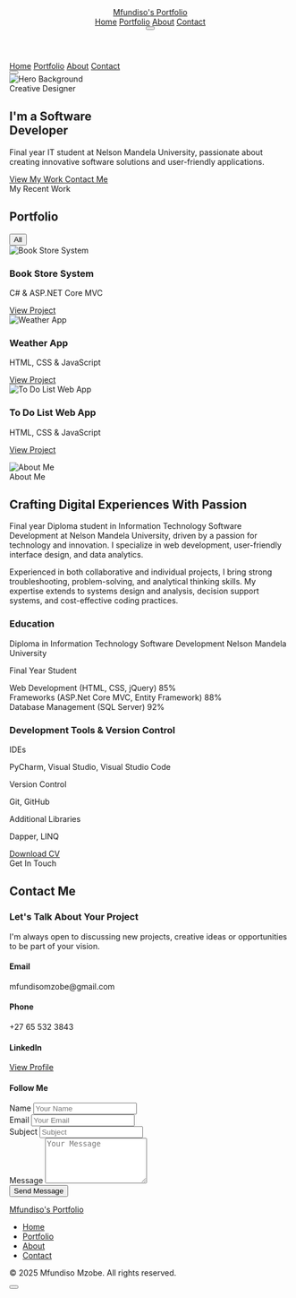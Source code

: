 <!DOCTYPE html>
<html lang="en">
<head>
<meta charset="UTF-8">
<meta name="viewport" content="width=device-width, initial-scale=1.0">
<title>Mfundiso Mzobe - Creative Portfolio</title>
<script src="https://cdn.tailwindcss.com/3.4.16"></script>
<script>tailwind.config={theme:{extend:{colors:{primary:'#6366f1',secondary:'#4f46e5'},borderRadius:{'none':'0px','sm':'4px',DEFAULT:'8px','md':'12px','lg':'16px','xl':'20px','2xl':'24px','3xl':'32px','full':'9999px','button':'8px'}}}}</script>
<link rel="preconnect" href="https://fonts.googleapis.com">
<link rel="preconnect" href="https://fonts.gstatic.com" crossorigin>
<link href="https://fonts.googleapis.com/css2?family=Pacifico&display=swap" rel="stylesheet">
<link href="https://fonts.googleapis.com/css2?family=Inter:wght@300;400;500;600;700&display=swap" rel="stylesheet">
<link rel="stylesheet" href="https://cdnjs.cloudflare.com/ajax/libs/remixicon/4.6.0/remixicon.min.css">
<link rel="stylesheet" href="style.css">

</head>
<body class="relative">
<div class="cursor-dot hidden md:block"></div>
<div class="cursor-outline hidden md:block"></div>
<!-- Header/Navigation -->
<header class="fixed top-0 left-0 w-full z-50 bg-[#0f172a] bg-opacity-95 backdrop-blur-sm border-b border-slate-800">
<div class="container mx-auto px-6 py-4">
<div class="flex justify-between items-center">
<a href="#" class="text-2xl font-['Pacifico'] text-white">Mfundiso's Portfolio</a>
<nav class="hidden md:flex space-x-8">
<a href="#home" class="nav-link text-slate-300 hover:text-white transition-colors">Home</a>
<a href="#portfolio" class="nav-link text-slate-300 hover:text-white transition-colors">Portfolio</a>
<a href="#about" class="nav-link text-slate-300 hover:text-white transition-colors">About</a>
<a href="#contact" class="nav-link text-slate-300 hover:text-white transition-colors">Contact</a>
</nav>
<button class="md:hidden w-10 h-10 flex items-center justify-center text-white">
<i class="ri-menu-line ri-lg"></i>
</button>
</div>
</div>
</header>
<!-- Mobile Menu (Hidden by default) -->
<div class="fixed inset-0 bg-[#0f172a] z-40 hidden flex-col justify-center items-center">
<nav class="flex flex-col space-y-6 text-center">
<a href="#home" class="text-xl text-white hover:text-primary transition-colors">Home</a>
<a href="#portfolio" class="text-xl text-white hover:text-primary transition-colors">Portfolio</a>
<a href="#about" class="text-xl text-white hover:text-primary transition-colors">About</a>
<a href="#contact" class="text-xl text-white hover:text-primary transition-colors">Contact</a>
</nav>
<button class="absolute top-6 right-6 w-10 h-10 flex items-center justify-center text-white">
<i class="ri-close-line ri-lg"></i>
</button>
</div>
<!-- Hero Section -->
<section id="home" class="min-h-screen pt-24 flex items-center relative overflow-hidden">
<div class="absolute inset-0 z-0">
<div class="absolute inset-0 bg-gradient-to-r from-[#0f172a] via-[#0f172a] to-transparent z-10"></div>
<img src="https://static.readdy.ai/image/1106ff0de00291ec2f3a42811feb26cf/e321698e2f9ffd39edaef7781cb3f8eb.jpeg "  alt="Hero Background" class="absolute right-0 h-full w-1/2 object-cover object-top">
</div>
<div class="container mx-auto px-6 z-10 w-full">
<div class="max-w-2xl">
<div class="mb-4 inline-block">
<span class="px-3 py-1 bg-primary bg-opacity-20 text-primary rounded-full text-sm font-medium">Creative Designer</span>
</div>
<h1 class="text-5xl md:text-7xl font-bold mb-6 text-white leading-tight">
I'm a Software <br>
<span class="text-primary">Developer</span>
</h1>
<p class="text-xl text-slate-300 mb-8 max-w-lg">
Final year IT student at Nelson Mandela University, passionate about creating innovative software solutions and user-friendly applications.
</p>
<div class="flex flex-col sm:flex-row gap-4">
<a href="#portfolio" class="px-8 py-3 bg-primary hover:bg-opacity-90 text-white font-medium !rounded-button whitespace-nowrap transition-all flex items-center justify-center">
View My Work
<i class="ri-arrow-right-line ml-2"></i>
</a>
<a href="#contact" class="px-8 py-3 border border-slate-700 hover:border-primary text-white font-medium !rounded-button whitespace-nowrap transition-all flex items-center justify-center">
Contact Me
</a>
</div>
<div class="mt-16 flex items-center gap-8">
<a href="#" class="text-slate-400 hover:text-white transition-colors">
<div class="w-10 h-10 flex items-center justify-center">
<i class="ri-dribbble-line ri-lg"></i>
</div>
</a>
<a href="#" class="text-slate-400 hover:text-white transition-colors">
<div class="w-10 h-10 flex items-center justify-center">
<i class="ri-behance-line ri-lg"></i>
</div>
</a>
<a href="#" class="text-slate-400 hover:text-white transition-colors">
<div class="w-10 h-10 flex items-center justify-center">
<i class="ri-instagram-line ri-lg"></i>
</div>
</a>
<a href="#" class="text-slate-400 hover:text-white transition-colors">
<div class="w-10 h-10 flex items-center justify-center">
<i class="ri-linkedin-line ri-lg"></i>
</div>
</a>
</div>
</div>
</div>
</section>
<!-- Portfolio Section -->
<section id="portfolio" class="py-20 bg-[#0c1424]">
<div class="container mx-auto px-6">
<div class="text-center mb-16">
<span class="text-primary font-medium">My Recent Work</span>
<h2 class="text-4xl font-bold mt-2 text-white">Portfolio</h2>
</div>
<div class="mb-10 flex justify-center">
<div class="inline-flex bg-slate-800 p-1 rounded-full">
<button class="px-6 py-2 rounded-full bg-primary text-white font-medium whitespace-nowrap">All</button>

</div>
</div>
<div class="grid grid-cols-1 md:grid-cols-2 lg:grid-cols-3 gap-6">

<!-- Portfolio Item 4 -->
<div class="portfolio-item rounded-lg overflow-hidden relative group">
<img src="https://readdy.ai/api/search-image?query=modern%20online%20bookstore%20interface%20showing%20book%20catalog%2C%20shopping%20cart%2C%20and%20checkout%20process%2C%20dark%20theme%20with%20elegant%20typography%20and%20book%20covers%20displayed%2C%20clean%20and%20professional%20e-commerce%20design%20for%20books&width=600&height=450&seq=4&orientation=landscape" alt="Book Store System" class="w-full h-72 object-cover">
<div class="portfolio-overlay absolute inset-0 bg-primary bg-opacity-80 flex flex-col justify-end p-6">
<h3 class="text-xl font-bold text-white">Book Store System</h3>
<p class="text-white text-opacity-80 mb-4">C# & ASP.NET Core MVC</p>
<a href="#" class="text-white inline-flex items-center">
View Project
<i class="ri-arrow-right-line ml-2"></i>
</a>
</div>
</div>
<!-- Portfolio Item 5 -->
<div class="portfolio-item rounded-lg overflow-hidden relative group">
<img src="https://readdy.ai/api/search-image?query=modern%20weather%20application%20interface%20showing%20temperature%2C%20weather%20conditions%2C%20and%20forecast%2C%20dark%20theme%20with%20weather%20icons%20and%20dynamic%20backgrounds%2C%20clean%20and%20minimalist%20design%20with%20weather%20data%20visualization%2C%20professional%20weather%20app%20UI%20showcase&width=600&height=450&seq=5&orientation=landscape" alt="Weather App" class="w-full h-72 object-cover">
<div class="portfolio-overlay absolute inset-0 bg-primary bg-opacity-80 flex flex-col justify-end p-6">
<h3 class="text-xl font-bold text-white">Weather App</h3>
<p class="text-white text-opacity-80 mb-4">HTML, CSS & JavaScript</p>
<a href="#" class="text-white inline-flex items-center">
View Project
<i class="ri-arrow-right-line ml-2"></i>
</a>
</div>
</div>
<!-- Portfolio Item 6 -->
<div class="portfolio-item rounded-lg overflow-hidden relative group">
<img src="https://readdy.ai/api/search-image?query=modern%20to-do%20list%20web%20application%20interface%20with%20clean%20design%2C%20task%20management%20dashboard%2C%20dark%20theme%20with%20blue%20accents%2C%20showing%20task%20cards%20and%20interactive%20elements%2C%20professional%20web%20app%20showcase&width=600&height=450&seq=6&orientation=landscape" alt="To Do List Web App" class="w-full h-72 object-cover">
<div class="portfolio-overlay absolute inset-0 bg-primary bg-opacity-80 flex flex-col justify-end p-6">
<h3 class="text-xl font-bold text-white">To Do List Web App</h3>
<p class="text-white text-opacity-80 mb-4">HTML, CSS & JavaScript</p>
<a href="#" class="text-white inline-flex items-center">
View Project
<i class="ri-arrow-right-line ml-2"></i>
</a>
</div>
</div>
</div>
<div class="text-center mt-12">

<i class="ri-arrow-right-line ml-2"></i>
</a>
</div>
</div>
</section>
<!-- About Section -->
<section id="about" class="py-20">
<div class="container mx-auto px-6">
<div class="grid grid-cols-1 lg:grid-cols-2 gap-12 items-center">
<div class="relative">
<div class="absolute -top-6 -left-6 w-24 h-24 bg-primary bg-opacity-20 rounded-lg"></div>
<div class="absolute -bottom-6 -right-6 w-24 h-24 bg-primary bg-opacity-20 rounded-lg"></div>
<img src="https://static.readdy.ai/image/1106ff0de00291ec2f3a42811feb26cf/e321698e2f9ffd39edaef7781cb3f8eb.jpeg" alt="About Me" class="w-full h-auto rounded-lg relative z-10">
</div>
<div>
<span class="text-primary font-medium">About Me</span>
<h2 class="text-4xl font-bold mt-2 mb-6 text-white">Crafting Digital Experiences With Passion</h2>
<p class="text-slate-300 mb-6">
Final year Diploma student in Information Technology Software Development at Nelson Mandela University, driven by a passion for technology and innovation. I specialize in web development, user-friendly interface design, and data analytics.
</p>
<p class="text-slate-300 mb-8">
Experienced in both collaborative and individual projects, I bring strong troubleshooting, problem-solving, and analytical thinking skills. My expertise extends to systems design and analysis, decision support systems, and cost-effective coding practices.
</p>
<div class="grid grid-cols-2 gap-6 mb-8">
<div>
<h3 class="text-white font-bold mb-4">Education</h3>
<div class="mb-4">
<div class="flex justify-between mb-1">
<span class="text-slate-300">Diploma in Information Technology Software Development</span>
<span class="text-primary">Nelson Mandela University</span>
</div>
<p class="text-sm text-slate-400">Final Year Student</p>
</div>
<div class="mb-4">
<div class="flex justify-between mb-1">
<span class="text-slate-300">Web Development (HTML, CSS, jQuery)</span>
<span class="text-primary">85%</span>
</div>
<div class="skill-bar">
<div class="skill-progress" style="width: 85%"></div>
</div>
</div>
<div class="mb-4">
<div class="flex justify-between mb-1">
<span class="text-slate-300">Frameworks (ASP.Net Core MVC, Entity Framework)</span>
<span class="text-primary">88%</span>
</div>
<div class="skill-bar">
<div class="skill-progress" style="width: 88%"></div>
</div>
</div>
<div>
<div class="flex justify-between mb-1">
<span class="text-slate-300">Database Management (SQL Server)</span>
<span class="text-primary">92%</span>
</div>
<div class="skill-bar">
<div class="skill-progress" style="width: 92%"></div>
</div>
</div>
</div>
<div>
<h3 class="text-white font-bold mb-4">Development Tools & Version Control</h3>
<div class="flex flex-col space-y-4">
<div>
<p class="text-primary font-medium">IDEs</p>
<p class="text-white">PyCharm, Visual Studio, Visual Studio Code</p>
</div>
<div>
<p class="text-primary font-medium">Version Control</p>
<p class="text-white">Git, GitHub</p>
</div>
<div>
<p class="text-primary font-medium">Additional Libraries</p>
<p class="text-white">Dapper, LINQ</p>
</div>
</div>
</div>
</div>
<a href="#" class="px-8 py-3 bg-primary hover:bg-opacity-90 text-white font-medium !rounded-button whitespace-nowrap transition-all inline-flex items-center justify-center">
Download CV
<i class="ri-download-line ml-2"></i>
</a>
</div>
</div>
</div>
</section>
<!-- Contact Section -->
<section id="contact" class="py-20">
<div class="container mx-auto px-6">
<div class="text-center mb-16">
<span class="text-primary font-medium">Get In Touch</span>
<h2 class="text-4xl font-bold mt-2 text-white">Contact Me</h2>
</div>
<div class="grid grid-cols-1 lg:grid-cols-2 gap-12">
<div>
<div class="mb-8">
<h3 class="text-2xl font-bold text-white mb-4">Let's Talk About Your Project</h3>
<p class="text-slate-300">
I'm always open to discussing new projects, creative ideas or opportunities to be part of your vision.
</p>
</div>
<div class="space-y-6">
<div class="flex items-start">
<div class="w-12 h-12 bg-primary bg-opacity-20 rounded-lg flex items-center justify-center mr-4 flex-shrink-0">
<div class="w-6 h-6 flex items-center justify-center text-primary">
<i class="ri-mail-line"></i>
</div>
</div>
<div>
<h4 class="text-white font-medium mb-1">Email</h4>
<p class="text-slate-300">mfundisomzobe@gmail.com</p>
</div>
</div>
<div class="flex items-start">
<div class="w-12 h-12 bg-primary bg-opacity-20 rounded-lg flex items-center justify-center mr-4 flex-shrink-0">
<div class="w-6 h-6 flex items-center justify-center text-primary">
<i class="ri-phone-line"></i>
</div>
</div>
<div>
<h4 class="text-white font-medium mb-1">Phone</h4>
<p class="text-slate-300">+27 65 532 3843</p>
</div>
</div>
<div class="flex items-start">
<div class="w-12 h-12 bg-primary bg-opacity-20 rounded-lg flex items-center justify-center mr-4 flex-shrink-0">
<div class="w-6 h-6 flex items-center justify-center text-primary">
<i class="ri-linkedin-fill"></i>
</div>
</div>
<div>
<h4 class="text-white font-medium mb-1">LinkedIn</h4>
<a href="https://www.linkedin.com/in/mfundiso-mzobe-87b40a27a/" class="text-slate-300 hover:text-primary transition-colors">View Profile</a>
</div>
</div>
</div>
<div class="mt-8">
<h4 class="text-white font-medium mb-4">Follow Me</h4>
<div class="flex space-x-4">
<a href="#" class="w-10 h-10 bg-[#131c31] rounded-full flex items-center justify-center text-slate-300 hover:text-white hover:bg-primary transition-colors">
<div class="w-5 h-5 flex items-center justify-center">
<i class="ri-dribbble-line"></i>
</div>
</a>
<a href="#" class="w-10 h-10 bg-[#131c31] rounded-full flex items-center justify-center text-slate-300 hover:text-white hover:bg-primary transition-colors">
<div class="w-5 h-5 flex items-center justify-center">
<i class="ri-behance-line"></i>
</div>
</a>
<a href="#" class="w-10 h-10 bg-[#131c31] rounded-full flex items-center justify-center text-slate-300 hover:text-white hover:bg-primary transition-colors">
<div class="w-5 h-5 flex items-center justify-center">
<i class="ri-instagram-line"></i>
</div>
</a>
<a href="#" class="w-10 h-10 bg-[#131c31] rounded-full flex items-center justify-center text-slate-300 hover:text-white hover:bg-primary transition-colors">
<div class="w-5 h-5 flex items-center justify-center">
<i class="ri-linkedin-line"></i>
</div>
</a>
</div>
</div>
</div>
<div>
<form class="space-y-6">
<div class="grid grid-cols-1 md:grid-cols-2 gap-6">
<div>
<label for="name" class="block text-slate-300 mb-2">Name</label>
<input type="text" id="name" class="w-full px-4 py-3 rounded bg-[#131c31] border-none focus:ring-2 focus:ring-primary" placeholder="Your Name">
</div>
<div>
<label for="email" class="block text-slate-300 mb-2">Email</label>
<input type="email" id="email" class="w-full px-4 py-3 rounded bg-[#131c31] border-none focus:ring-2 focus:ring-primary" placeholder="Your Email">
</div>
</div>
<div>
<label for="subject" class="block text-slate-300 mb-2">Subject</label>
<input type="text" id="subject" class="w-full px-4 py-3 rounded bg-[#131c31] border-none focus:ring-2 focus:ring-primary" placeholder="Subject">
</div>
<div>
<label for="message" class="block text-slate-300 mb-2">Message</label>
<textarea id="message" rows="5" class="w-full px-4 py-3 rounded bg-[#131c31] border-none focus:ring-2 focus:ring-primary" placeholder="Your Message"></textarea>
</div>
<button type="submit" class="w-full px-8 py-3 bg-primary hover:bg-opacity-90 text-white font-medium !rounded-button whitespace-nowrap transition-all flex items-center justify-center">
Send Message
<i class="ri-send-plane-line ml-2"></i>
</button>
</form>
</div>
</div>
</div>
</section>
<!-- Footer -->
<footer class="py-10 bg-[#0c1424] border-t border-slate-800">
<div class="container mx-auto px-6">
<div class="flex flex-col md:flex-row justify-between items-center">
<div class="mb-4 md:mb-0">
<a href="#" class="text-2xl font-['Pacifico'] text-white">Mfundiso's Portfolio</a>
</div>
<div class="mb-4 md:mb-0">
<ul class="flex flex-wrap justify-center gap-6">
<li><a href="#home" class="text-slate-300 hover:text-white transition-colors">Home</a></li>
<li><a href="#portfolio" class="text-slate-300 hover:text-white transition-colors">Portfolio</a></li>
<li><a href="#about" class="text-slate-300 hover:text-white transition-colors">About</a></li>
<li><a href="#contact" class="text-slate-300 hover:text-white transition-colors">Contact</a></li>
</ul>
</div>
<div>
<p class="text-slate-400 text-sm">&copy; 2025 Mfundiso Mzobe. All rights reserved.</p>
</div>
</div>
</div>
</footer>
<!-- Back to Top Button -->
<button id="backToTop" class="fixed bottom-6 right-6 w-12 h-12 bg-primary rounded-full flex items-center justify-center text-white opacity-0 invisible transition-all duration-300 z-50">
<div class="w-6 h-6 flex items-center justify-center">
<i class="ri-arrow-up-line"></i>
</div>
</button>
<script>
document.addEventListener('DOMContentLoaded', function() {
// Mobile menu toggle
const menuButton = document.querySelector('.md\\:hidden');
const closeButton = document.querySelector('.absolute.top-6.right-6');
const mobileMenu = document.querySelector('.fixed.inset-0.bg-\\[\\#0f172a\\]');
if (menuButton && closeButton && mobileMenu) {
menuButton.addEventListener('click', function() {
mobileMenu.classList.remove('hidden');
mobileMenu.classList.add('flex');
});
closeButton.addEventListener('click', function() {
mobileMenu.classList.remove('flex');
mobileMenu.classList.add('hidden');
});
// Close mobile menu when clicking on a link
const mobileLinks = mobileMenu.querySelectorAll('a');
mobileLinks.forEach(link => {
link.addEventListener('click', function() {
mobileMenu.classList.remove('flex');
mobileMenu.classList.add('hidden');
});
});
}
// Smooth scrolling for anchor links
document.querySelectorAll('a[href^="#"]').forEach(anchor => {
anchor.addEventListener('click', function(e) {
e.preventDefault();
const targetId = this.getAttribute('href');
if (targetId === '#') return;
const targetElement = document.querySelector(targetId);
if (targetElement) {
window.scrollTo({
top: targetElement.offsetTop - 80,
behavior: 'smooth'
});
}
});
});
// Back to top button
const backToTopButton = document.getElementById('backToTop');
if (backToTopButton) {
window.addEventListener('scroll', function() {
if (window.pageYOffset > 300) {
backToTopButton.classList.remove('opacity-0', 'invisible');
backToTopButton.classList.add('opacity-100', 'visible');
} else {
backToTopButton.classList.remove('opacity-100', 'visible');
backToTopButton.classList.add('opacity-0', 'invisible');
}
});
backToTopButton.addEventListener('click', function() {
window.scrollTo({
top: 0,
behavior: 'smooth'
});
});
}
});
document.addEventListener('DOMContentLoaded', function() {
// Custom cursor effect
const cursorDot = document.querySelector('.cursor-dot');
const cursorOutline = document.querySelector('.cursor-outline');
if (cursorDot && cursorOutline && window.innerWidth > 768) {
window.addEventListener('mousemove', function(e) {
const posX = e.clientX;
const posY = e.clientY;
cursorDot.style.left = `${posX}px`;
cursorDot.style.top = `${posY}px`;
// Add a slight delay to the outline cursor for a trailing effect
setTimeout(() => {
cursorOutline.style.left = `${posX}px`;
cursorOutline.style.top = `${posY}px`;
}, 100);
});
// Hover effect on interactive elements
const interactiveElements = document.querySelectorAll('a, button, input, textarea, .portfolio-item');
interactiveElements.forEach(el => {
el.addEventListener('mouseenter', () => {
cursorDot.style.width = '0px';
cursorDot.style.height = '0px';
cursorOutline.style.width = '60px';
cursorOutline.style.height = '60px';
cursorOutline.style.borderColor = 'rgba(99, 102, 241, 0.8)';
});
el.addEventListener('mouseleave', () => {
cursorDot.style.width = '8px';
cursorDot.style.height = '8px';
cursorOutline.style.width = '40px';
cursorOutline.style.height = '40px';
cursorOutline.style.borderColor = 'rgba(99, 102, 241, 0.5)';
});
});
}
});
document.addEventListener('DOMContentLoaded', function() {
// Portfolio filter functionality
const filterButtons = document.querySelectorAll('.inline-flex.bg-slate-800 button');
if (filterButtons.length > 0) {
filterButtons.forEach(button => {
button.addEventListener('click', function() {
// Remove active class from all buttons
filterButtons.forEach(btn => {
btn.classList.remove('bg-primary', 'text-white');
btn.classList.add('text-slate-300');
});
// Add active class to clicked button
this.classList.remove('text-slate-300');
this.classList.add('bg-primary', 'text-white');
// Here you would normally filter the portfolio items
// For this demo, we're just changing the button styles
});
});
}
});
</script>
</body>
</html>
